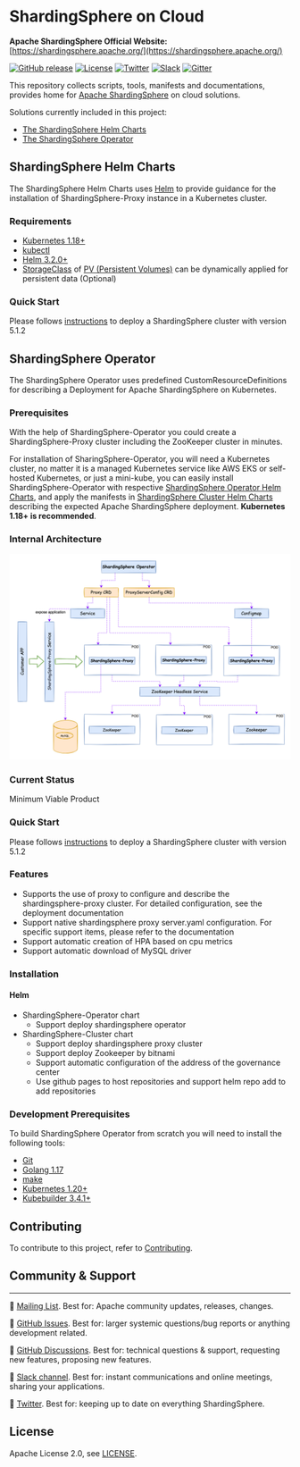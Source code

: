 # ShardingSphere on Cloud

**Apache ShardingSphere Official Website:** [https://shardingsphere.apache.org/](https://shardingsphere.apache.org/)

[![GitHub release](https://img.shields.io/github/release/SphereEx/shardingsphere-on-cloud.svg)](https://github.com/apache/shardingsphere-on-cloud/releases)
[![License](https://img.shields.io/badge/license-Apache%202-4EB1BA.svg)](https://www.apache.org/licenses/LICENSE-2.0.html)
[![Twitter](https://img.shields.io/twitter/url/https/twitter.com/ShardingSphere.svg?style=social&label=Follow%20%40ShardingSphere)](https://twitter.com/ShardingSphere)
[![Slack](https://img.shields.io/badge/%20Slack-ShardingSphere%20Channel-blueviolet)](https://join.slack.com/t/apacheshardingsphere/shared_invite/zt-sbdde7ie-SjDqo9~I4rYcR18bq0SYTg)
[![Gitter](https://badges.gitter.im/shardingsphere/shardingsphere.svg)](https://gitter.im/shardingsphere/Lobby)

This repository collects scripts, tools, manifests and documentations, provides home for [Apache ShardingSphere](https://shardingsphere.apache.org/) on cloud solutions.

Solutions currently included in this project:

* [The ShardingSphere Helm Charts](https://github.com/apache/shardingsphere-on-cloud/tree/main/charts/shardingsphere-proxy)
* [The ShardingSphere Operator](https://github.com/apache/shardingsphere-on-cloud/tree/main/shardingsphere-operator)


## ShardingSphere Helm Charts

The ShardingSphere Helm Charts uses [Helm](https://helm.sh/) to provide guidance for the installation of ShardingSphere-Proxy instance in a Kubernetes cluster.


### Requirements

* [Kubernetes 1.18+]()
* [kubectl](https://kubernetes.io/docs/reference/kubectl/)
* [Helm 3.2.0+](https://helm.sh/)
* [StorageClass](https://kubernetes.io/docs/concepts/storage/storage-classes/) of [PV (Persistent Volumes)](https://kubernetes.io/docs/concepts/storage/persistent-volumes/) can be dynamically applied for persistent data (Optional)

### Quick Start

Please follows [instructions](./doc/shardingsphere-helm-charts.md) to deploy a ShardingSphere cluster with version 5.1.2

## ShardingSphere Operator

The ShardingSphere Operator uses predefined CustomResourceDefinitions for describing a Deployment for Apache ShardingSphere on Kubernetes.

### Prerequisites

With the help of ShardingSphere-Operator you could create a ShardingSphere-Proxy cluster including the ZooKeeper cluster in minutes.

For installation of SharingSphere-Operator, you will need a Kubernetes cluster, no matter it is a managed Kubernetes service like AWS EKS or self-hosted Kubernetes, or just a mini-kube, you can easily install ShardingSphere-Operator with respective [ShardingSphere Operator Helm Charts](https://github.com/SphereEx/shardingsphere-on-cloud/tree/main/charts/shardingsphere-cluster), and apply the manifests in [ShardingSphere Cluster Helm Charts](https://github.com/SphereEx/shardingsphere-on-cloud/tree/main/charts/shardingsphere-cluster) describing the expected Apache ShardingSphere deployment. **Kubernetes 1.18+ is recommended**. 

### Internal Architecture

![img.png](./doc/images/ss-operatorIA.png)

### Current Status

Minimum Viable Product

### Quick Start 

Please follows [instructions](./doc/shardingsphere-operator.md) to deploy a ShardingSphere cluster with version 5.1.2

### Features

* Supports the use of proxy to configure and describe the shardingsphere-proxy cluster. For detailed configuration, see the deployment documentation
* Support native shardingsphere proxy server.yaml configuration. For specific support items, please refer to the documentation
* Support automatic creation of HPA based on cpu metrics
* Support automatic download of MySQL driver

### Installation

#### Helm

* ShardingSphere-Operator chart
    * Support deploy shardingsphere operator
* ShardingSphere-Cluster chart
    * Support deploy shardingsphere proxy cluster
    * Support deploy Zookeeper by bitnami
    * Support automatic configuration of the address of the governance center
    * Use github pages  to host repositories and support helm repo add to add repositories 

### Development Prerequisites

To build ShardingSphere Operator from scratch you will need to install the following tools:

* [Git](https://git-scm.com/)
* [Golang 1.17](https://golang.org/dl/)
* [make](https://www.gnu.org/savannah-checkouts/gnu/make/make.html)
* [Kubernetes 1.20+](https://github.com/kubernetes/kubernetes)
* [Kubebuilder 3.4.1+](https://github.com/kubernetes-sigs/kubebuilder)

## Contributing

To contribute to this project, refer to [Contributing](CONTRIBUTING.md).

## Community & Support

<hr>

:link: [Mailing List](https://shardingsphere.apache.org/community/en/contribute/subscribe/). Best for: Apache community updates, releases, changes.

:link: [GitHub Issues](https://github.com/apache/shardingsphere-on-cloud/issues). Best for: larger systemic questions/bug reports or anything development related.

:link: [GitHub Discussions](https://github.com/apache/shardingsphere-on-cloud/discussions). Best for: technical questions & support, requesting new features, proposing new features.

:link: [Slack channel](https://join.slack.com/t/apacheshardingsphere/shared_invite/zt-sbdde7ie-SjDqo9~I4rYcR18bq0SYTg). Best for: instant communications and online meetings, sharing your applications.

:link: [Twitter](https://twitter.com/ShardingSphere). Best for: keeping up to date on everything ShardingSphere.


## License

Apache License 2.0, see [LICENSE](https://github.com/SphereEx/shardingsphere-on-cloud/blob/main/LICENSE).
